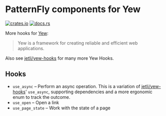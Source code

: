 # PatternFly components for Yew

[![crates.io](https://img.shields.io/crates/v/yew-more-hooks.svg)](https://crates.io/crates/yew-more-hooks)
[![docs.rs](https://docs.rs/yew-more-hooks/badge.svg)](https://docs.rs/yew-more-hooks)

More hooks for [Yew](https://yew.rs/):

> Yew is a framework for creating reliable and efficient web applications.

Also see [jetli/yew-hooks](https://github.com/jetli/yew-hooks) for many more Yew Hooks.

## Hooks

* `use_async` – Perform an async operation. This is a variation of [jetli/yew-hooks](https://github.com/jetli/yew-hooks)' `use_async`, supporting dependencies and a more ergonomic enum to track the outcome.
* `use_open` – Open a link
* `use_page_state` – Work with the state of a page
